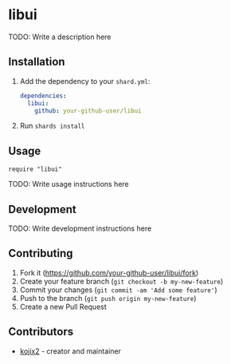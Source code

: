 # libui

TODO: Write a description here

## Installation

1. Add the dependency to your `shard.yml`:

   ```yaml
   dependencies:
     libui:
       github: your-github-user/libui
   ```

2. Run `shards install`

## Usage

```crystal
require "libui"
```

TODO: Write usage instructions here

## Development

TODO: Write development instructions here

## Contributing

1. Fork it (<https://github.com/your-github-user/libui/fork>)
2. Create your feature branch (`git checkout -b my-new-feature`)
3. Commit your changes (`git commit -am 'Add some feature'`)
4. Push to the branch (`git push origin my-new-feature`)
5. Create a new Pull Request

## Contributors

- [kojix2](https://github.com/your-github-user) - creator and maintainer

